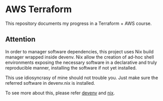 # AWS Terraform

This repository documents my progress
in a Terraform + AWS course.

## Attention

In order to manager software dependencies,
this project uses Nix build manager wrapped inside devenv. Nix allow the creation of ad-hoc shell environments exposing the necessary software in a declarative and truly reproducible manner, installing the software if not yet installed.

This use idiosyncrasy of mine should not trouble you. Just make sure the referred software in devenv.nix is installed.

To see more about this, please refer [devenv](https://devenv.sh/) and [nix](https://nix.dev/).